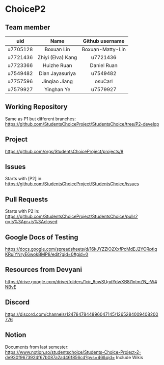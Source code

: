# ChoiceP2

## Team member

|   uid   |       Name       | Github username |
| :------: | :---------------: | :--------------: |
| u7705128 |    Boxuan Lin    | Boxuan-Matty-Lin |
| u7721436 | Zhiyi (Elva) Kang |     u7721436     |
| u7723366 |    Huizhe Ruan    |   Daniel Ruan   |
| u7549482 |  Dian Jayasuriya  |     u7549482     |
| u7757596 |   Jinqiao Jiang   |     osuCarl     |
| u7579927 |    Yinghan Ye    |     u7579927     |

## Working Repository

Same as P1 but different branches: https://github.com/StudentsChoiceProject/StudentsChoice/tree/P2-develop

## Project

https://github.com/orgs/StudentsChoiceProject/projects/8

## Issues

Starts with [P2] in: https://github.com/StudentsChoiceProject/StudentsChoice/issues

## Pull Requests

Starts with P2 in: https://github.com/StudentsChoiceProject/StudentsChoice/pulls?q=is%3Apr+is%3Aclosed

## Google Docs of Testing

https://docs.google.com/spreadsheets/d/16kJYZZiO2XxfPcMdEJ2YORptlqKRuiYNryE6wokBMP8/edit?gid=0#gid=0

## Resources from Devyani

https://drive.google.com/drive/folders/1cir_6cwSUgdYdwXB8t1ntmZN_rW4NBvE

## Discord

https://discord.com/channels/1247847844896047145/1265284009408200776

## Notion

Documents from last semester: https://www.notion.so/studentschoice/Students-Choice-Project-2-de930f9673924f67b087a2ad46f856cd?pvs=46&qid=
Include Wikis
